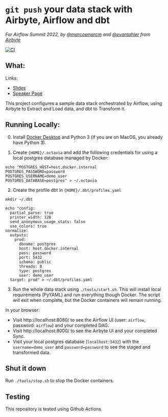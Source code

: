 # `git push` your data stack with Airbyte, Airflow and dbt

_For Airflow Summit 2022, by [@marcosmarcm](https://github.com/marcosmarxm) and [@evantahler](https://github.com/evantahler) from [Airbyte](https://github.com/airbytehq)_

[![CI](https://github.com/airbytehq/airflow-summit-airbyte-2022/actions/workflows/data-pipeline.yml/badge.svg)](https://github.com/airbytehq/airflow-summit-airbyte-2022/actions/workflows/data-pipeline.yml)

## What:

Links:

- [Slides](https://docs.google.com/presentation/d/17TuHlzgF3x_Q2NtkOq0O7SmR9e0MGqXMqlwVqJyUoKI)
- [Speaker Page](https://airflowsummit.org/sessions/2022/git-push-your-data-stack-with-airbyte-airflow-and-dbt/)

This project configures a sample data stack orchestrated by Airflow, using Airbyte to Extract and Load data, and dbt to Transform it.

## Running Locally:

0.  Install [Docker Desktop](https://www.docker.com/products/docker-desktop/) and Python 3 (if you are on MacOS, you already have Python 3).

1.  Create `{HOME}/.octavia` and add the following credentials for using a local postgres database managed by Docker:

```
echo "POSTGRES_HOST=host.docker.internal
POSTGRES_PASSWORD=password
POSTGRES_USERNAME=demo_user
POSTGRES_DATABASE=postgres" > ~/.octavia
```

2. Create the profile dbt in `{HOME}/.dbt/profiles.yaml`

```
mkdir ~/.dbt

echo "config:
  partial_parse: true
  printer_width: 120
  send_anonymous_usage_stats: false
  use_colors: true
normalize:
  outputs:
    prod:
      dbname: postgres
      host: host.docker.internal
      pass: password
      port: 5432
      schema: public
      threads: 8
      type: postgres
      user: demo_user
  target: prod" > ~/.dbt/profiles.yaml
```

3. Run the whole data stack using `./tools/start.sh`. This will install local requirements (PyYAML) and run everything though Docker. The script will exit when complete, but the Docker containers will remain running.

In your browser:

- Visit http://localhost:8080/ to see the Airflow UI (user: `airflow`, password: `airflow`) and your completed DAG.
- Visit http://localhost:8000/ to see the Airbyte UI and your completed Sync.
- Visit your local postgres database (`localhost:5432`) with the `username=demo_user` and `password=password` to see the staged and transformed data.

## Shut it down

Run `./tools/stop.sh` to stop the Docker containers.

## Testing

This repository is tested using Github Actions.
